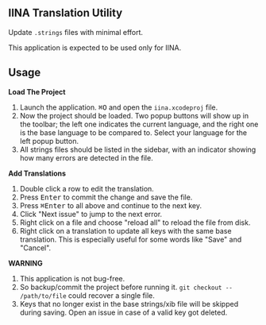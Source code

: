 ## IINA Translation Utility

Update `.strings` files with minimal effort.

This application is expected to be used only for IINA.

## Usage

**Load The Project**

1. Launch the application. <kbd>⌘O</kbd> and open the `iina.xcodeproj` file.
2. Now the project should be loaded. Two popup buttons will show up in the toolbar; the left one indicates the current language, and the right one is the base language to be compared to. Select your language for the left popup button.
3. All strings files should be listed in the sidebar, with an indicator showing how many errors are detected in the file.

**Add Translations**

1. Double click a row to edit the translation.
2. Press <kbd>Enter</kbd> to commit the change and save the file. 
3. Press <kbd>⌘Enter</kbd> to all above and continue to the next key.
4. Click "Next issue" to jump to the next error.
5. Right click on a file and choose "reload all" to reload the file from disk.
6. Right click on a translation to update all keys with the same base translation. This is especially useful for some words like "Save" and "Cancel".

**WARNING**

1. This application is not bug-free.
2. So backup/commit the project before running it. `git checkout -- /path/to/file` could recover a single file.
3. Keys that no longer exist in the base strings/xib file will be skipped during saving. Open an issue in case of a valid key got deleted.
